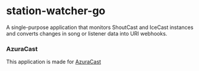 # station-watcher-go
A single-purpose application that monitors ShoutCast and IceCast instances and converts changes in song or listener data into URI webhooks. 

### AzuraCast
This application is made for [AzuraCast](https://github.com/AzuraCast/AzuraCast)
